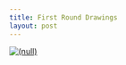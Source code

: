 ```yaml
---
title: First Round Drawings
layout: post
---
```

[<img src="/img/DynamiCat/IMG_0644.jpg" alt="(null)" class="alignnone size-full" />][1]

 [1]: /img/DynamiCat/IMG_0644.jpg
